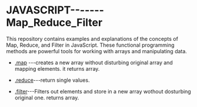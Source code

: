 # JAVASCRIPT-------Map_Reduce_Filter

This repository contains examples and explanations of the concepts of Map, Reduce, and Filter in JavaScript. These functional programming methods are powerful tools for working with arrays and manipulating data.

- [.map](#map) ---creates a new array without disturbing original array and mapping elements. it returns array.


- [.reduce](#reduce)---return single values.


- [.filter](#filter)---Filters out elements and store in a new array wothout dosturbing original one. returns array.




